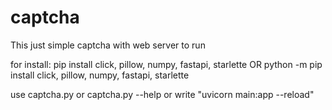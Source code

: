 # captcha

This just simple captcha with web server to run

for install:
pip install click, pillow, numpy, fastapi, starlette 
OR
python -m pip install click, pillow, numpy, fastapi, starlette 

use captcha.py or captcha.py --help or write "uvicorn main:app --reload"

